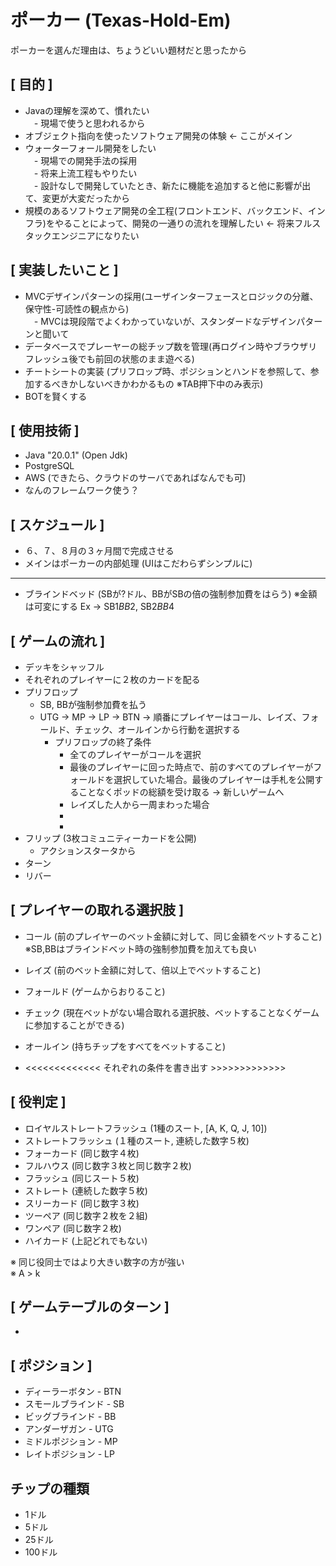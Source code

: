 # ポーカー (Texas-Hold-Em) 
ポーカーを選んだ理由は、ちょうどいい題材だと思ったから

## [ 目的 ] 
 - Javaの理解を深めて、慣れたい  
　*-* 現場で使うと思われるから
 - オブジェクト指向を使ったソフトウェア開発の体験 ← ここがメイン
 - ウォーターフォール開発をしたい  
　*-* 現場での開発手法の採用    
　*-* 将来上流工程もやりたい  
　*-* 設計なしで開発していたとき、新たに機能を追加すると他に影響が出て、変更が大変だったから
 - 規模のあるソフトウェア開発の全工程(フロントエンド、バックエンド、インフラ)をやることによって、開発の一通りの流れを理解したい ← 将来フルスタックエンジニアになりたい

 ## [ 実装したいこと ]
 - MVCデザインパターンの採用(ユーザインターフェースとロジックの分離、保守性-可読性の観点から)  
　*-* MVCは現段階でよくわかっていないが、スタンダードなデザインパターンと聞いて
 - データベースでプレーヤーの総チップ数を管理(再ログイン時やブラウザリフレッシュ後でも前回の状態のまま遊べる)
 - チートシートの実装 (プリフロップ時、ポジションとハンドを参照して、参加するべきかしないべきかわかるもの ※TAB押下中のみ表示)
 - BOTを賢くする

  ## [ 使用技術 ]
 - Java "20.0.1" (Open Jdk)
 - PostgreSQL
 - AWS (できたら、クラウドのサーバであればなんでも可)
 - なんのフレームワーク使う？

## [ スケジュール ]
 - ６、７、８月の３ヶ月間で完成させる
 - メインはポーカーの内部処理 (UIはこだわらずシンプルに)  
  
-------------------------------------------------------  

- ブラインドベッド (SBが?ドル、BBがSBの倍の強制参加費をはらう) ※金額は可変にする Ex -> SB1$BB2$, SB2$BB4$

## [ ゲームの流れ ]
 - デッキをシャッフル
 - それぞれのプレイヤーに２枚のカードを配る
 - プリフロップ
    - SB, BBが強制参加費を払う
    - UTG -> MP -> LP -> BTN -> 順番にプレイヤーはコール、レイズ、フォールド、チェック、オールインから行動を選択する
        - プリフロップの終了条件  
            - 全てのプレイヤーがコールを選択  
            - 最後のプレイヤーに回った時点で、前のすべてのプレイヤーがフォールドを選択していた場合。最後のプレイヤーは手札を公開することなくポッドの総額を受け取る -> 新しいゲームへ
            - レイズした人から一周まわった場合
            - 
            - 
 - フリップ (3枚コミュニティーカードを公開)
    - アクションスタータから
 - ターン
 - リバー

 ## [ プレイヤーの取れる選択肢 ]
 - コール (前のプレイヤーのベット金額に対して、同じ金額をベットすること) ※SB,BBはブラインドベット時の強制参加費を加えても良い
 - レイズ (前のベット金額に対して、倍以上でベットすること)
 - フォールド (ゲームからおりること)
 - チェック (現在ベットがない場合取れる選択肢、ベットすることなくゲームに参加することができる)
 - オールイン (持ちチップをすべてをベットすること)

 - <<<<<<<<<<<<< それぞれの条件を書き出す >>>>>>>>>>>>>

## [ 役判定 ]
 - ロイヤルストレートフラッシュ (1種のスート, [A, K, Q, J, 10])
 - ストレートフラッシュ (１種のスート, 連続した数字５枚)
 - フォーカード (同じ数字４枚)
 - フルハウス (同じ数字３枚と同じ数字２枚)
 - フラッシュ (同じスート５枚)
 - ストレート (連続した数字５枚)
 - スリーカード (同じ数字３枚)
 - ツーペア (同じ数字２枚を２組)
 - ワンペア (同じ数字２枚)
 - ハイカード (上記どれでもない)

 ※ 同じ役同士ではより大きい数字の方が強い  
 ※ A > k

## [ ゲームテーブルのターン ]
 - 

## [ ポジション ]
 - ディーラーボタン - BTN
 - スモールブラインド - SB
 - ビッグブラインド - BB
 - アンダーザガン - UTG
 - ミドルポジション - MP
 - レイトポジション - LP

## チップの種類
 - 1ドル
 - 5ドル
 - 25ドル
 - 100ドル